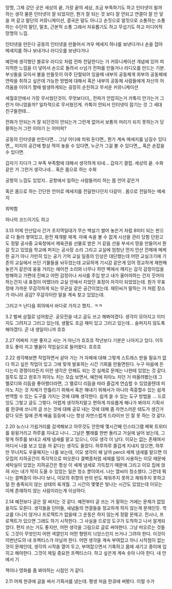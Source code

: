 
망명, 그제 갔던 곳은 세상의 끝, 가장 끝의 세상, 조금 부족하기도 하고 
인터넷이 될까 하는 생각 물론 인터넷이 잘 되었지만, 
뭔가 잘 되는 것 보다 잘 안되고 연결이 잘 안 닿을 꺼 같고 
말단의 커뮤니케이션, 결국은 말도 아니고 손짓으로 말짓으로 소통하는 
소통 하는 수단의 말단, 말초, 근본적 소통
그래서 자유롭기도 하고 무섭기도 하고 
미디어적 망명의 느낌. 

인터넷을 만든다 공동의 인터넷을 만들어서 겨우 
메세지 하나를 보낸다거나 
손을 잡아 메세지를 하나 보내거나 라디오를 보낸다거나 

예전에 생각했던 블로우 라디오 처럼 
전파 전달한다는 거 커뮤니케이션 개념에 있어 피지컥한 느낌을 더 넣어서 
손으로 돌려서 ㅁ넘가 전파를 만들거나 라디오를 만드는 기분. 
부싯돌을 모아서 불을 만들듯이 
아주 단절되어 있을때 내부의 공동체게 
외부의 공동체에 연락을 취하고 싶은데 가능한 방법에 대해서 
혹은 내부의 공동체 사람들에게 자신의 어려움을 이야기 할때 
발생하게되는 굉장히 순진하고 무서운 커뮤니케이션 

세월호안에서 가장 무서웠던것이. 무엇보다더,, 
전파가 안잡히는거 
카톡이 안가는거 그런거 아니었을까? 
일차적으로 무서웠던게. 카톡이 안되서 인터넷이 잠기는 것 
그 세대 친구들한테... 

전화가 안되는거 
잘 되던것이 안되는거 
그런게 없어서 보통의 머리가 되지 못하는거 
당황하는거 그런 이야기 는 어떠락? 

공동의 인터넷을 만든다면... 
그냥 어디에 띄워 둔다면,, 뭔가 계속 메세지를 남길수 있다면,,, 
미지의 공간에 항상 적어 놓을 수 있다면, 
누군가 그걸 볼 수 있다면,,, 혹은 손잡을 수 있다면. 

갑자기 지다가 
그 부족 부족함에 대해서 생각하게 되네... 갑자기 결핍. 
세상의 끝. 수화 같은 거 그런거 생각나네... 
혹은 몸으로 하는 수화


공항의 느낌도 있었지.. 
공항에서 일하는 사람들끼리 하는 몸 언어 같은거 

혹은 몸으로 하는 간단한 언어로 메세지를 전달한다던지 다같이 . 
몸으로 전달하는 메세지 

희박함

하나의 코드이기도 하고 


3.13
어제 안산답사 간거 
초지역일대가 무슨 백설기 썰어 놓은거 처럼 8미터 되는 판으로 다 둘러 쌓여있고, 
완전 재개발 재계. 아예 속을 볼 수 없게 시선을 관리 당함 
단원고도 정말 공사중 교육청에서 체육관을 선물로 받은 거 같음 산을 부셔서 땅을 만들어서 뭔갈 짓고 있었음 
학교에 퍼지는 공사장 소리 그리고 교실에 엄청난 먼지 
안산 전체에 메케한 공기 아니 가만히 있는 공기 
기억 교실 일층의 인상은 대단했는데 
어떤 교실크기에 기존의 교실에서 쓰던 기물들을 놔두었는데 교묘하게 기시감 같은게 있어 
정교하게 재현해놓은거 같은데 
웅웅 거리는 에어컨 소리와 너무나 하얀 벽에서 깨지는 감각 감정이입을 방해하고 
가짠데 진짜고 어떤 감정이나 서사를 주입 받고 
내가 울어야하는 건지 웃어야 하는건지 내 표정이 어땠더라 
교실 안에서 지었던 표정이 자각이 되었었는데. 뭔가 무표정에 가까운 
무감각하게 되는 무균실 같은 공간이었는데. 
재민씨가 말하는 거 처럼 장소가 아니라 공감? 
무감각이란 말을 계속 찾고 있었는데. 

그러고ㅋ 난다음 회의에서 바다로 가자고 했지.. 
ㅋㅋ


3.2
벌써 삼월로 넘어왔군. 공모전을 내고 글도 쓰고 해봐야겠다. 생각이 모아지고 이미지도 그려지고 그러고 있는데, 
생활도 조금 재미 있고 그러고 있는데... 
슬퍼지지 않도록 해야겠다. 곧 내 생일이니까 흐흐 

2.27
어짜피 기분 좋자고 사는 거 아닌가 흐흐흐 작년보다 기분은 나아지고 있다. 이두호도 좋아 지고 
별꼴이 작업실으로 들어왔다. 흐흐흐 

2.22
생각해보면 작업하면서 살아 가는 거 자체에 대해 그렇게 스트레스 받을 필요가 없다
하고 싶은 작업이 있고 그에 맞게 발표하는 시간 기회를 만들면된다. 누구 마음에 든다는지 경쟁이라든지 이런 생각은 안해도 되는 것 
실제로 문제는 나한테 있었는 것 같다. 질투도 많고 
원호가 피아노 치는 모습 보면서, 예전에 피아노 치던 거 떠올려봤는데 
그 멜로디와 리듬을 좋아했더라면, 그 멜로디 리듬을 따라 즐겁게 연습할 수 있었을텐데 
피아노 치는 것 자체가 안틀리기 위해서 혹은 해내기 위해서가 아니라 
즉흥할수 있는 쉽게 번역할 수 있는 도구를 가지는 것에 대해 생각한다. 
쉽게 쓸 수 있는 도구 방법을 ... 
드로잉도 그렇고 글도 그렇다. 
어렵게 생각하지말고 편하게 자유롭게 해나가 봐야지 
기획서를 한큐에 쓰니까 글 쓰는 것에 대해 공모 내는 것에 대해 좀 자연스러운 태도가 생긴거 같다 
모든 일에 관계 배움 등등에 나는 항상 자연스럽게 드라이브 인 잘 못 하는 것 같다. 

2.20
뉴스나 가쉽거리를 검색해보고 아무것도 안한채 몇시간째 인스타그램 페북 트위터를 윙윙거리고 하루를 지내고 나니.. 
그날은 빨래를 한번 돌리고 거실에 널어 놨는데, 그렇게 하루를 보내고 세제 냄새를 맡고 있으니, 
이모 생각 이 났다. 이모는 없는 존재여서 어디서 나를 보고 있을 꺼 같다는 생각도 들었다. 
하루하루 즐겁게 지내지 않으면, 하루만 무너저도 우울해지는 나를 보는데, 이모 생각이 왜 날까 
percil 세제 냄세를 맡으면 이모집의 지하공간이 즉각적으로 떠오른다 
결벽증처럼 세제를 많이 사용하는 이모 때문에 세탁실이 있었는 지하공간은 항상 이 세제 냄세로 가득찼기 때문에
그리고 이모 집에 얹혀 사는 내가 딱히 도울 수 있었는 일은 청소 뿐이여서. 
나는 열씨미 청소했다. 그런데 뭐 나는 결벽증이 아니다 보니, 이모의 취향의 반의 반도 채워주지 못하고 
채워주지 못하고 덜 찬 충족되지 않는 상태의 육개월. 그 시간의 몇몇은 빛나는 시간도 있었는데 
이모는 이제 존재하지 않는 사람이라는게 이상하다.

2.14
예전보다 글은 잘 써지는 것 같다. 예전부터 글 쓰는 거 말하는 거에는 문제가 없었을지도 모른다. 생각들을 단어들, 새념들의 연결들을 
정교하게 하지 않는게 문제인듯. 학교를 다니지 않거나 프로젝트가 없을때 그 운동은 하지 않는게 정말 문제고. 
전시나, 프로젝트가 있으면 그래도 하기 시작한다. 
그 사실을 드로잉 도구가 도착하고 나서 알게되었다. 편지 쓰는 거도 좋지만, 
어떤 생각을 그림으로 글로 써야한다. 그냥 떠오르는 것들도 그것이 무엇인지 어떤 색깔인지 어떤 형탠지 늬앙스인지 쓰거나 그려야 한다. 
이것이 이번년도의 내 프랙티스가 아닐까 한다. 
어떤 생각을 계속 부여잡고 
아니 시작점이 없는 것이 문제인데, 생각의 시작을 열어 두고, 부여잡으면서 기록하고 몸에 새기고 종이에 입히고 해야한다. 
그것이 제일 중요한 프랙티스다. 
하고 싶은게 계속 솟아 나야 한다. 내 안에서 기

책이나 영화를 좀 봐야하는 시점인 거 같다. 

2.11
어제 한큐에 글을 써서 기획서를 냈는데. 평생 처음 한큐에 써봤다. 이럴 수가 